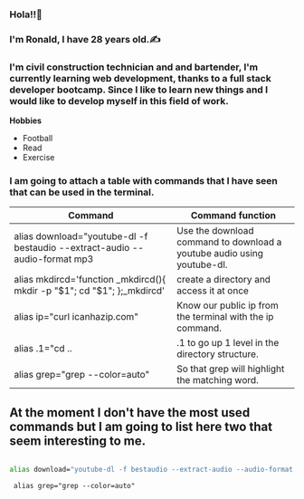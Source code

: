 ### Hola!!🎈 

### I'm Ronald, I have 28 years old.✍️

### I'm civil construction technician and and bartender,  I'm currently learning web development, thanks to a full stack developer bootcamp. Since I like to learn new things and I would like to develop myself in this field of work.

 **Hobbies**
 - Football
 - Read
 - Exercise
 
  ### I am going to attach a table with commands that I have seen that can be used in the terminal.
 

|                                    Command                                  |                                      Command function                                 |
| --------------------------------------------------------------------------- | ------------------------------------------------------------------------------------- |
| alias download="youtube-dl -f bestaudio --extract-audio --audio-format mp3  | Use the download command to download a youtube audio using youtube-dl.                |
| alias mkdircd='function _mkdircd(){ mkdir -p "$1"; cd "$1"; };_mkdircd'     | create a directory and access it at once                                              |
| alias ip="curl icanhazip.com"                                               | 	Know our public ip from the terminal with the ip command.                            |
| alias .1="cd ..                                                             | .1 to go up 1 level in the directory structure.                                       |
| alias grep="grep --color=auto"                                              | 	So that grep will highlight the matching word.                                       |


## At the moment I don't have the most used commands but I am going to list here two that seem interesting to me.

```bash

alias download="youtube-dl -f bestaudio --extract-audio --audio-format mp3
```

```
 alias grep="grep --color=auto" 
 ```
